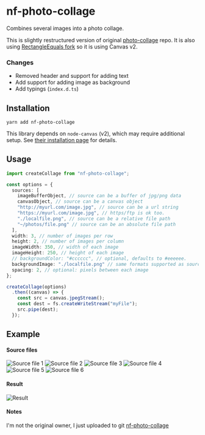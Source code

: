 # nf-photo-collage

Combines several images into a photo collage.

This is slightly restructured version of original [photo-collage](https://github.com/classdojo/photo-collage) repo. It is also using [RectangleEquals fork](https://github.com/RectangleEquals/photo-collage)  so it is using Canvas v2.

### Changes
- Removed header and support for adding text
- Add support for adding image as background
- Add typings (`index.d.ts`)

## Installation
`yarn add nf-photo-collage`  


This library depends on `node-canvas` (v2), which may require additional setup. See [their installation page](https://github.com/Automattic/node-canvas/wiki/_pages) for details.

## Usage
```ts
import createCollage from "nf-photo-collage";

const options = {
  sources: [
    imageBufferObject, // source can be a buffer of jpg/png data
    canvasObject, // source can be a canvas object
    "http://myurl.com/image.jpg", // source can be a url string
    "https://myurl.com/image.jpg", // https/ftp is ok too.
    "./localfile.png", // source can be a relative file path
    "~/photos/file.png" // source can be an absolute file path
  ],
  width: 3, // number of images per row
  height: 2, // number of images per column
  imageWidth: 350, // width of each image
  imageHeight: 250, // height of each image
  // backgroundColor: "#cccccc", // optional, defaults to #eeeeee.
  backgroundImage: "./localfile.png" // same formats supported as source
  spacing: 2, // optional: pixels between each image
};

createCollage(options)
  .then((canvas) => {
    const src = canvas.jpegStream();
    const dest = fs.createWriteStream("myFile");
    src.pipe(dest);
  });
```

## Example

#### Source files
![Source file 1](https://github.com/classdojo/photo-collage/blob/master/img/src1.jpg?raw=true)
![Source file 2](https://github.com/classdojo/photo-collage/blob/master/img/src2.jpg?raw=true)
![Source file 3](https://github.com/classdojo/photo-collage/blob/master/img/src3.jpg?raw=true)
![Source file 4](https://github.com/classdojo/photo-collage/blob/master/img/src4.jpg?raw=true)
![Source file 5](https://github.com/classdojo/photo-collage/blob/master/img/src5.jpg?raw=true)
![Source file 6](https://github.com/classdojo/photo-collage/blob/master/img/src6.jpg?raw=true)

#### Result
![Result](https://github.com/classdojo/photo-collage/blob/master/img/result_no_spacing.png?raw=true)

#### Notes

I'm not the original owner, I just uploaded to git [nf-photo-collage](https://www.npmjs.com/package/nf-photo-collage)